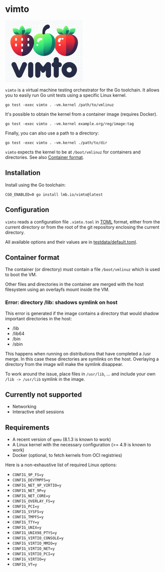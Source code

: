 # vimto

![vimto logo](logo.png "vimto: virtual machine testing orchestrator")

`vimto` is a virtual machine testing orchestrator for the Go toolchain. It allows you to easily run Go unit tests using a specific Linux kernel.

```shell
go test -exec vimto . -vm.kernel /path/to/vmlinuz
```

It's possible to obtain the kernel from a container image (requires Docker).

```shell
go test -exec vimto . -vm.kernel example.org/reg/image:tag
```

Finally, you can also use a path to a directory:

```shell
go test -exec vimto . -vm.kernel ./path/to/dir
```

`vimto` expects the kernel to be at `/boot/vmlinuz` for containers and directories.
See also [Container format](#container-format).

## Installation

Install using the Go toolchain:

```shell
CGO_ENABLED=0 go install lmb.io/vimto@latest
```

## Configuration

`vimto` reads a configuration file `.vimto.toml` in [TOML] format, either from the current directory or from the root of the git repository enclosing the current directory.

All available options and their values are in [testdata/default.toml](./testdata/default.toml).

## Container format

The container (or directory) must contain a file `/boot/vmlinuz` which is used to boot the VM.

Other files and directories in the container are merged with the host filesystem
using an overlayfs mount inside the VM.

### Error: directory /lib: shadows symlink on host

This error is generated if the image contains a directory that would shadow
important directories in the host:

* /lib
* /lib64
* /bin
* /sbin

This happens when running on distributions that have completed a /usr merge. In
this case these directories are symlinks on the host. Overlaying a directory from
the image will make the symlink disappear.

To work around the issue, place files in `/usr/lib`, ... and include your own
`/lib -> /usr/lib` symlink in the image.

## Currently not supported

* Networking
* Interactive shell sessions

## Requirements

* A recent version of `qemu` (8.1.3 is known to work)
* A Linux kernel with the necessary configuration (>= 4.9 is known to work)
* Docker (optional, to fetch kernels from OCI registries)

Here is a non-exhaustive list of required Linux options:

* `CONFIG_9P_FS=y`
* `CONFIG_DEVTMPFS=y`
* `CONFIG_NET_9P_VIRTIO=y`
* `CONFIG_NET_9P=y`
* `CONFIG_NET_CORE=y`
* `CONFIG_OVERLAY_FS=y`
* `CONFIG_PCI=y`
* `CONFIG_SYSFS=y`
* `CONFIG_TMPFS=y`
* `CONFIG_TTY=y`
* `CONFIG_UNIX=y`
* `CONFIG_UNIX98_PTYS=y`
* `CONFIG_VIRTIO_CONSOLE=y`
* `CONFIG_VIRTIO_MMIO=y`
* `CONFIG_VIRTIO_NET=y`
* `CONFIG_VIRTIO_PCI=y`
* `CONFIG_VIRTIO=y`
* `CONFIG_VT=y`

[TOML]: https://toml.io/en/v1.0.0